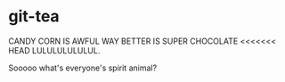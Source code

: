 # git-tea

CANDY CORN IS AWFUL WAY BETTER IS SUPER CHOCOLATE
<<<<<<< HEAD
LULULULULULUL.

Sooooo what's everyone's spirit animal?
